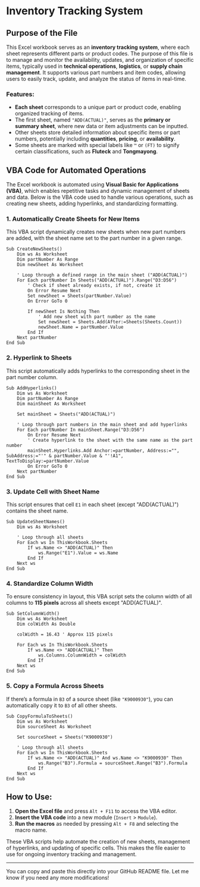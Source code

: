 # Inventory Tracking System

## Purpose of the File

This Excel workbook serves as an **inventory tracking system**, where each sheet represents different parts or product codes. The purpose of this file is to manage and monitor the availability, updates, and organization of specific items, typically used in **technical operations**, **logistics**, or **supply chain management**. It supports various part numbers and item codes, allowing users to easily track, update, and analyze the status of items in real-time.

### Features:
- **Each sheet** corresponds to a unique part or product code, enabling organized tracking of items.
- The first sheet, named `"ADD(ACTUAL)"`, serves as the **primary or summary sheet**, where new data or item adjustments can be inputted.
- Other sheets store detailed information about specific items or part numbers, potentially including **quantities**, **pricing**, or **availability**.
- Some sheets are marked with special labels like `™` or `(FT)` to signify certain classifications, such as **Fluteck** and **Tongmayong**.

## VBA Code for Automated Operations

The Excel workbook is automated using **Visual Basic for Applications (VBA)**, which enables repetitive tasks and dynamic management of sheets and data. Below is the VBA code used to handle various operations, such as creating new sheets, adding hyperlinks, and standardizing formatting.

### 1. Automatically Create Sheets for New Items

This VBA script dynamically creates new sheets when new part numbers are added, with the sheet name set to the part number in a given range.

```vba
Sub CreateNewSheets()
    Dim ws As Worksheet
    Dim partNumber As Range
    Dim newSheet As Worksheet
    
    ' Loop through a defined range in the main sheet ("ADD(ACTUAL)")
    For Each partNumber In Sheets("ADD(ACTUAL)").Range("D3:D56")
        ' Check if sheet already exists, if not, create it
        On Error Resume Next
        Set newSheet = Sheets(partNumber.Value)
        On Error GoTo 0
        
        If newSheet Is Nothing Then
            ' Add new sheet with part number as the name
            Set newSheet = Sheets.Add(After:=Sheets(Sheets.Count))
            newSheet.Name = partNumber.Value
        End If
    Next partNumber
End Sub
```

### 2. Hyperlink to Sheets

This script automatically adds hyperlinks to the corresponding sheet in the part number column.

```vba
Sub AddHyperlinks()
    Dim ws As Worksheet
    Dim partNumber As Range
    Dim mainSheet As Worksheet
    
    Set mainSheet = Sheets("ADD(ACTUAL)")
    
    ' Loop through part numbers in the main sheet and add hyperlinks
    For Each partNumber In mainSheet.Range("D3:D56")
        On Error Resume Next
        ' Create hyperlink to the sheet with the same name as the part number
        mainSheet.Hyperlinks.Add Anchor:=partNumber, Address:="", SubAddress:="'" & partNumber.Value & "'!A1", TextToDisplay:=partNumber.Value
        On Error GoTo 0
    Next partNumber
End Sub
```

### 3. Update Cell with Sheet Name

This script ensures that cell `E1` in each sheet (except "ADD(ACTUAL)") contains the sheet name.

```vba
Sub UpdateSheetNames()
    Dim ws As Worksheet
    
    ' Loop through all sheets
    For Each ws In ThisWorkbook.Sheets
        If ws.Name <> "ADD(ACTUAL)" Then
            ws.Range("E1").Value = ws.Name
        End If
    Next ws
End Sub
```

### 4. Standardize Column Width

To ensure consistency in layout, this VBA script sets the column width of all columns to **115 pixels** across all sheets except "ADD(ACTUAL)".

```vba
Sub SetColumnWidth()
    Dim ws As Worksheet
    Dim colWidth As Double
    
    colWidth = 16.43 ' Approx 115 pixels
    
    For Each ws In ThisWorkbook.Sheets
        If ws.Name <> "ADD(ACTUAL)" Then
            ws.Columns.ColumnWidth = colWidth
        End If
    Next ws
End Sub
```

### 5. Copy a Formula Across Sheets

If there’s a formula in `B3` of a source sheet (like `"K9000930"`), you can automatically copy it to `B3` of all other sheets.

```vba
Sub CopyFormulaToSheets()
    Dim ws As Worksheet
    Dim sourceSheet As Worksheet
    
    Set sourceSheet = Sheets("K9000930")
    
    ' Loop through all sheets
    For Each ws In ThisWorkbook.Sheets
        If ws.Name <> "ADD(ACTUAL)" And ws.Name <> "K9000930" Then
            ws.Range("B3").Formula = sourceSheet.Range("B3").Formula
        End If
    Next ws
End Sub
```

## How to Use:

1. **Open the Excel file** and press `Alt + F11` to access the VBA editor.
2. **Insert the VBA code** into a new module (`Insert` > `Module`).
3. **Run the macros** as needed by pressing `Alt + F8` and selecting the macro name.

These VBA scripts help automate the creation of new sheets, management of hyperlinks, and updating of specific cells. This makes the file easier to use for ongoing inventory tracking and management.

---

You can copy and paste this directly into your GitHub README file. Let me know if you need any more modifications!
